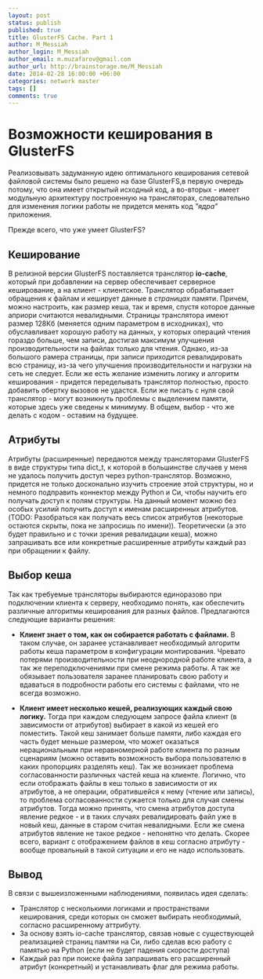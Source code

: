 ```yaml
---
layout: post
status: publish
published: true
title: GlusterFS Cache. Part 1
author: M_Messiah
author_login: M_Messiah
author_email: m.muzafarov@gmail.com
author_url: http://brainstorage.me/M_Messiah
date: 2014-02-28 16:00:00 +06:00
categories: network master
tags: []
comments: true
---
```


# Возможности кеширования в GlusterFS #

Реализовывать задуманную идею оптимального кеширования сетевой файловой системы было решено на базе GlusterFS,в первую очередь потому, что она имеет открытый исходный код, а во-вторых - имеет модульную архитектуру построенную на трансляторах, следовательно для изменения логики работы не придется менять код *"ядра"* приложения.

Прежде всего, что уже умеет GlusterFS?

<!--more-->

## Кеширование ##

В релизной версии GlusterFS поставляется транслятор **io-cache**, который при добавлении на сервер обеспечивает серверное кеширование, а на клиент - клиентское. Транслятор обрабатывает обращения к файлам и кеширует данные в *страницах* памяти. Причем, можно настроить, как размер кеша, так и время, спустя которое данные априори считаются невалидными. Страницы транслятора имеют размер 128Кб (меняется одним параметром в исходниках), что обуславливает хорошую работу на данных, у которых операций чтения гораздо больше, чем записи, достигая максимум улучшения производительности на файлах только для чтения. Однако, из-за большого рамера страницы, при записи приходится ревалидировать всю страницу, из-за чего улучшения производительности и нагрузки на сеть не следует.
Если же есть желание изменить логику и алгоритм кеширования - придется переделывать транслятор полностью, просто добавить обертку вызовов не удастся. Если же писать с нуля свой транслятор - могут возникнуть проблемы с выделением памяти, которые здесь уже сведены к минимуму. В общем, выбор - что же делать с кодом - оставим на будущее.

## Атрибуты ##

Атрибуты (расширенные) передаются между трансляторами GlusterFS в виде структуры типа dict_t, к которой в большинстве случаев у меня не удалось получить доступ через python-транслятор. Возможно, придется не только досконально изучить строение этой структуры, но и немного подправить коннектор между Python и Си, чтобы научить его получать доступ к полям структуры. На данный момент можно без особых усилий получить доступ к именам расширенных атрибутов. (TODO: Разобраться как получать весь список атрибутов (некоторые остаются скрыты, пока не запросишь по имени)). Теоретически (а это будет правильно и с точки зрения ревалидации кеша), можно запрашивать все или конкретные расширенные атрибуты каждый раз при обращении к файлу.

## Выбор кеша ##

Так как требуемые трансляторы выбираются единоразово при подключении клиента к серверу, необходимо понять, как обеспечить различные алгоритмы кеширования для разных файлов.
Предлагаются следующие варианты решения:

+   **Клиент знает о том, как он собирается работать с файлами.**
    В таком случае, он заранее устанавливает необходимый алгоритм работы кеша параметром в конфигурации монтирования.
    Чревато потерями производительности при неоднородной работе клиента, а так же переподключениями при смене режима работы.
    А так же обязывает пользователя заранее планировать свою работу и вдаваться в подробности работы его системы с файлами, что не всегда возможно.

+   **Клиент имеет несколько кешей, реализующих каждый свою логику.**
    Тогда при каждом следующем запросе файла клиент (в зависимости от атрибутов) выбирает в какой из кешей его поместить.
    Такой кеш занимает больше памяти, либо каждая его часть будет меньше размером, что может оказаться нерациональным при неравномерной работе клиента по разным сценариям (можно оставить возможность выбора пользователю в каких пропорциях разделять кеш).
    Так же возникает проблема согласованности различных частей кеша на клиенте. Логично, что если отображать файлы в кеш только в зависимости от их атрибутов, а не операции, обратившейся к нему (чтение или запись), то проблема согласованности сужается только для случая смены атрибутов. Тогда можно принять, что смена атрибутов доступа явление редкое - и в таких случаях ревалидировать файл уже в новый кеш, данные в старом считая невалидными. Если же смена атрибутов явление не такое редкое - непонятно что делать. Скорее всего, вариант с отображением файлов в кеш согласно атрибуту - вообще провальный в такой ситуации и его не надо использовать.

## Вывод ##

В связи с вышеизложенными наблюдениями, появилась идея сделать:

+   Транслятор с несколькими логиками и пространствами кеширования, среди которых он сможет выбирать необходимый, согласно расширенному аттрибуту.
+   За основу взять io-cache транслятор, связав новые с существующей реализацией страниц памтяи на Си, либо сделав всю работу с памятью на Python (если не будет падения скорости доступа)
+   Каждый раз при поиске файла запрашивать его расширенный атрибут (конкретный) и устанавливать флаг для режима работы.
